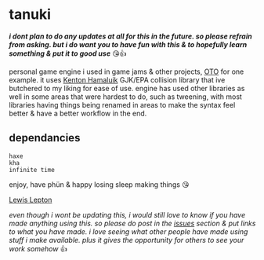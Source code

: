 # tanuki

***i dont plan to do any updates at all for this in the future. so please refrain from asking. but i do want you to have fun with this & to hopefully learn something & put it to good use*** 😘👍

personal game engine i used in game jams & other projects, [OTO](https://lewislepton.itch.io/otogamejam) for one example. it uses [Kenton Hamaluik](https://github.com/hamaluik) GJK/EPA collision library that ive butchered to my liking for ease of use. engine has used other libraries as well in some areas that were hardest to do, such as tweening, with most libraries having things being renamed in areas to make the syntax feel better & have a better workflow in the end.

## dependancies

    haxe
    kha
    infinite time

enjoy, have phün & happy losing sleep making things 😘

[Lewis Lepton](http://lewislepton.com)

*even though i wont be updating this, i would still love to know if you have made anything using this. so please do post in the [issues](https://github.com/lewislepton/tanuki/issues) section & put links to what you have made. i love seeing what other people have made using stuff i make available. plus it gives the opportunity for others to see your work somehow* 👍